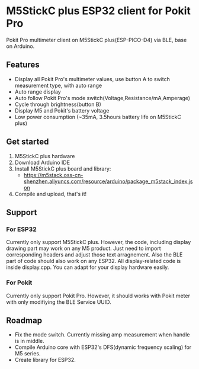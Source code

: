 # M5StickC plus ESP32 client for Pokit Pro
Pokit Pro multimeter client on M5StickC plus(ESP-PICO-D4) via BLE, base on Arduino.

## Features
- Display all Pokit Pro's multimeter values, use button A to switch measurement type, with auto range
- Auto range display
- Auto follow Pokit Pro's mode switch(Voltage,Resistance/mA,Amperage)
- Cycle through brightness(button B)
- Display M5 and Pokit's battery voltage
- Low power consumption (~35mA, 3.5hours battery life on M5StickC plus)

## Get started
1. M5StickC plus hardware
2. Download Arduino IDE
3. Install M5StickC plus board and library:
    - https://m5stack.oss-cn-shenzhen.aliyuncs.com/resource/arduino/package_m5stack_index.json
4. Compile and upload, that's it!

## Support
### For ESP32
Currently only support M5StickC plus. However, the code, including display drawing part may work on any M5 product. Just need to import corresponding headers and adjust those text arragnement.
Also the BLE part of code should also work on any ESP32. All display-related code is inside display.cpp. You can adapt for your display hardware easily.

### For Pokit
Currently only support Pokit Pro. However, it should works with Pokit meter with only modifiying the BLE Service UUID.

## Roadmap
- Fix the mode switch. Currently missing amp measurement when handle is in middle.
- Compile Arduino core with ESP32's DFS(dynamic frequency scaling) for M5 series.
- Create library for ESP32.